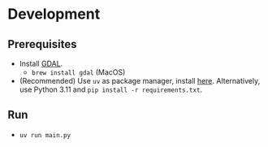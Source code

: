# Development

## Prerequisites
- Install [GDAL](https://gdal.org/en/latest/download.html).
  - `brew install gdal` (MacOS)
- (Recommended) Use `uv` as package manager, install [here](https://docs.astral.sh/uv/#installation). Alternatively, use Python 3.11 and `pip install -r requirements.txt`.

## Run
- `uv run main.py`
